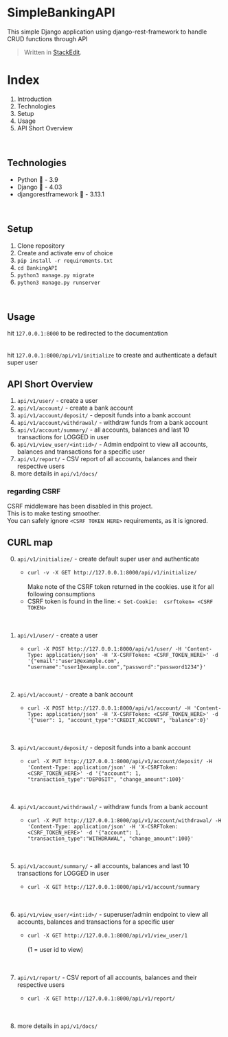# SimpleBankingAPI  
  
This simple Django application using django-rest-framework to handle CRUD functions through API  
  
> Written in  [StackEdit](https://stackedit.io/).  
  
  
# Index  
  
 1. Introduction   
 2. Technologies  
 3. Setup  
 4. Usage  
 5. API Short Overview  
  
<br>  
  
## Technologies  
  
 - Python 🐍 - 3.9  
 - Django 📄 - 4.03  
 - djangorestframework 🧩 - 3.13.1  
  
  
<br>  
  
## Setup  
  
1. Clone repository  
2. Create and activate env of choice  
3. `pip install -r requirements.txt`  
4. `cd BankingAPI`  
5. `python3 manage.py migrate`  
6. `python3 manage.py runserver`  
  
 <br>  
  
## Usage  
  
hit `127.0.0.1:8000` to be redirected to the documentation  
 <br>  
hit `127.0.0.1:8000/api/v1/initialize` to create and authenticate a default super user  
  
  
## API Short Overview  
1. `api/v1/user/` - create a user  
2. `api/v1/account/` - create a bank account   
3. `api/v1/account/deposit/` - deposit funds into a bank account  
4. `api/v1/account/withdrawal/` - withdraw funds from a bank account  
5. `api/v1/account/summary/` - all accounts, balances and last 10 transactions for LOGGED in user   
6. `api/v1/view_user/<int:id>/` - Admin endpoint to view all accounts, balances and transactions for a specific user  
7. `api/v1/report/` - CSV report of all accounts, balances and their respective users   
8. more details in `api/v1/docs/`  
  
### regarding CSRF  
CSRF middleware has been disabled in this project.   
This is to make testing smoother.  
You can safely ignore `<CSRF TOKEN HERE>` requirements, as it is ignored.   
  
   
## CURL map  
0. `api/v1/initialize/` - create default super user and authenticate  
   - `curl -v -X GET http://127.0.0.1:8000/api/v1/initialize/`  
  <br> Make note of the CSRF token returned in the cookies. use it for all following consumptions  
   - CSRF token is found in the line: `< Set-Cookie:  csrftoken= <CSRF TOKEN>`   
 <br><br>  
  
1. `api/v1/user/` - create a user  
   - `curl -X POST http://127.0.0.1:8000/api/v1/user/ -H 'Content-Type: application/json' -H 'X-CSRFToken: <CSRF_TOKEN_HERE>' -d '{"email":"user1@example.com", "username":"user1@example.com","password":"password1234"}'`  
  <br><br>  
  
2. `api/v1/account/` - create a bank account   
   - `curl -X POST http://127.0.0.1:8000/api/v1/account/ -H 'Content-Type: application/json' -H 'X-CSRFToken: <CSRF_TOKEN_HERE>' -d '{"user": 1, "account_type":"CREDIT_ACCOUNT", "balance":0}'`  
  <br><br>  
  
3. `api/v1/account/deposit/` - deposit funds into a bank account  
   - `curl -X PUT http://127.0.0.1:8000/api/v1/account/deposit/ -H 'Content-Type: application/json' -H 'X-CSRFToken: <CSRF_TOKEN_HERE>' -d '{"account": 1, "transaction_type":"DEPOSIT", "change_amount":100}'`  
  <br><br>  
  
4. `api/v1/account/withdrawal/` - withdraw funds from a bank account  
   - `curl -X PUT http://127.0.0.1:8000/api/v1/account/withdrawal/ -H 'Content-Type: application/json' -H 'X-CSRFToken: <CSRF_TOKEN_HERE>' -d '{"account": 1, "transaction_type":"WITHDRAWAL", "change_amount":100}'`  
  <br><br>  
  
5. `api/v1/account/summary/` - all accounts, balances and last 10 transactions for LOGGED in user   
   - `curl -X GET http://127.0.0.1:8000/api/v1/account/summary`  
  <br><br>  
  
6. `api/v1/view_user/<int:id>/` - superuser/admin endpoint to view all accounts, balances and transactions for a specific user  
   - `curl -X GET http://127.0.0.1:8000/api/v1/view_user/1`   
 <br> (1 = user id to view)  
 <br><br>  
  
7. `api/v1/report/` - CSV report of all accounts, balances and their respective users  
   - `curl -X GET http://127.0.0.1:8000/api/v1/report/`   
 <br><br>  
  
8. more details in `api/v1/docs/`